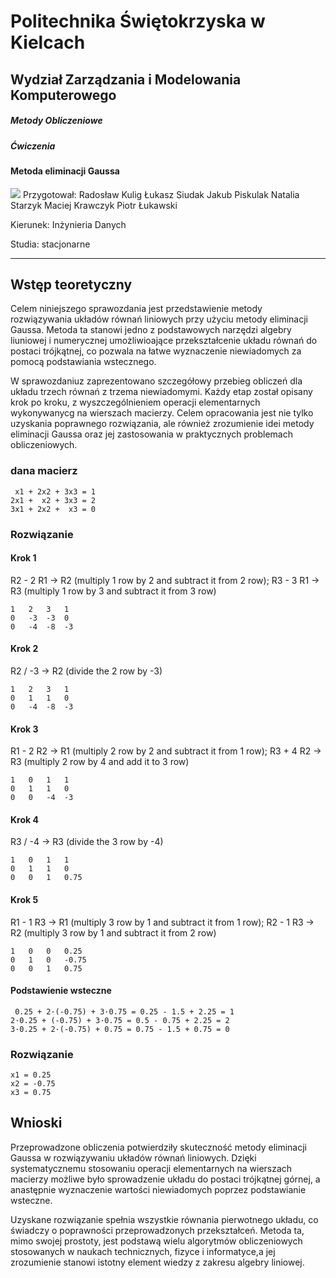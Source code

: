 # Politechnika Świętokrzyska w Kielcach
## Wydział Zarządzania i Modelowania Komputerowego
##### Metody Obliczeniowe
##### Ćwiczenia
#### Metoda eliminacji Gaussa
![](https://tu.kielce.pl/wp-content/uploads/2018/03/logo_psk.jpg)
Przygotował: 
Radosław Kulig
Łukasz Siudak
Jakub Piskulak
Natalia Starzyk
Maciej Krawczyk
Piotr Łukawski


Kierunek: Inżynieria Danych

Studia: stacjonarne

***

## Wstęp teoretyczny

Celem niniejszego sprawozdania jest przedstawienie metody rozwiązywania układów równań liniowych przy użyciu metody eliminacji Gaussa. Metoda ta stanowi jedno z podstawowych narzędzi algebry liuniowej i numerycznej umożliwioające przekształcenie układu równań do postaci trójkątnej, co pozwala na łatwe wyznaczenie niewiadomych za pomocą podstawiania wstecznego.

W sprawozdaniuz zaprezentowano szczegółowy przebieg obliczeń dla układu trzech równań z trzema niewiadomymi. Każdy etap został opisany krok po kroku, z wyszczególnieniem operacji elementarnych wykonywanycg na wierszach macierzy. Celem opracowania jest nie tylko uzyskania poprawnego rozwiązania, ale również zrozumienie idei metody eliminacji Gaussa oraz jej zastosowania w praktycznych problemach obliczeniowych.


### dana macierz

```
 x1 + 2x2 + 3x3 = 1
2x1 +  x2 + 3x3 = 2
3x1 + 2x2 +  x3 = 0
```

### Rozwiązanie

#### Krok 1
R2 - 2 R1 → R2 (multiply 1 row by 2 and subtract it from 2 row); R3 - 3 R1 → R3 (multiply 1 row by 3 and subtract it from 3 row)

```
1	2	3	1
0	-3	-3	0
0	-4	-8	-3
```
#### Krok 2
R2 / -3 → R2 (divide the 2 row by -3)
```
1	2	3	1
0	1	1	0
0	-4	-8	-3
```
#### Krok 3
R1 - 2 R2 → R1 (multiply 2 row by 2 and subtract it from 1 row); R3 + 4 R2 → R3 (multiply 2 row by 4 and add it to 3 row)
```
1	0	1	1
0	1	1	0
0	0	-4	-3
```
#### Krok 4

R3 / -4 → R3 (divide the 3 row by -4)
```
1	0	1	1
0	1	1	0
0	0	1	0.75
```
#### Krok 5

R1 - 1 R3 → R1 (multiply 3 row by 1 and subtract it from 1 row); R2 - 1 R3 → R2 (multiply 3 row by 1 and subtract it from 2 row)
```
1	0	0	0.25
0	1	0	-0.75
0	0	1	0.75
```
#### Podstawienie wsteczne
```
 0.25 + 2·(-0.75) + 3·0.75 = 0.25 - 1.5 + 2.25 = 1
2·0.25 + (-0.75) + 3·0.75 = 0.5 - 0.75 + 2.25 = 2
3·0.25 + 2·(-0.75) + 0.75 = 0.75 - 1.5 + 0.75 = 0
```
### Rozwiązanie
```
x1 = 0.25
x2 = -0.75
x3 = 0.75
```
## Wnioski

Przeprowadzone obliczenia potwierdziły skuteczność metody eliminacji Gaussa w rozwiązywaniu układów równań liniowych. Dzięki systematycznemu stosowaniu operacji elementarnych na wierszach macierzy możliwe było sprowadzenie układu do postaci trójkątnej górnej, a anastępnie wyznaczenie wartości niewiadomych poprzez podstawianie wsteczne.

Uzyskane rozwiązanie spełnia wszystkie równania pierwotnego układu, co świadczy o poprawności przeprowadzonych przekształceń. Metoda ta, mimo swojej prostoty, jest podstawą wielu algorytmów obliczeniowych stosowanych w naukach technicznych, fizyce i informatyce,a jej zrozumienie stanowi istotny element wiedzy z zakresu algebry liniowej.
